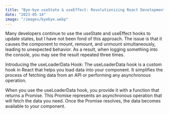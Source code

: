 ```yaml
---
title: "Bye-bye useState & useEffect: Revolutionizing React Development"
date: "2023-05-14"
image: "/images/byebye.webp"
---
```


Many developers continue to use the useState and useEffect hooks to update states, but I have not been fond of this approach. The issue is that it causes the component to mount, remount, and unmount simultaneously, leading to unexpected behavior. As a result, when logging something into the console, you may see the result repeated three times.

Introducing the useLoaderData Hook:
The useLoaderData hook is a custom hook in React that helps you load data into your component. It simplifies the process of fetching data from an API or performing any asynchronous operation.

When you use the useLoaderData hook, you provide it with a function that returns a Promise. This Promise represents an asynchronous operation that will fetch the data you need. Once the Promise resolves, the data becomes available to your component.
